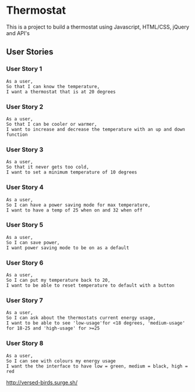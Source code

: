 Thermostat
===

This is a project to build a thermostat using Javascript, HTML/CSS, jQuery and API's

## User Stories

### User Story 1
```
As a user,  
So that I can know the temperature,  
I want a thermostat that is at 20 degrees
```
### User Story 2
```
As a user,  
So that I can be cooler or warmer,  
I want to increase and decrease the temperature with an up and down function
```
### User Story 3
```
As a user,
So that it never gets too cold,
I want to set a minimum temperature of 10 degrees
```
### User Story 4
```
As a user,
So I can have a power saving mode for max temperature,
I want to have a temp of 25 when on and 32 when off
```
### User Story 5
```
As a user,
So I can save power,
I want power saving mode to be on as a default
```
### User Story 6
```
As a user,
So I can put my temperature back to 20,
I want to be able to reset temperature to default with a button
```
### User Story 7
```
As a user,
So I can ask about the thermostats current energy usage,
I want to be able to see 'low-usage'for <18 degrees, 'medium-usage' for 18-25 and 'high-usage' for >=25
```
### User Story 8
```
As a user,
So I can see with colours my energy usage
I want the the interface to have low = green, medium = black, high = red
```

http://versed-birds.surge.sh/ 